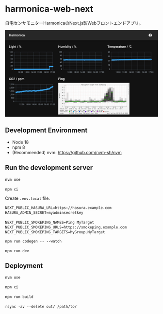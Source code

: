 # harmonica-web-next

自宅センサモニターHarmonicaのNext.js製Webフロントエンドアプリ。

![](docs/screenshot_monitor.jpg)

## Development Environment

- Node 18
- npm 8
- (Recommended) nvm: <https://github.com/nvm-sh/nvm>

## Run the development server

```shell
nvm use

npm ci
```

Create `.env.local` file.

```env
NEXT_PUBLIC_HASURA_URL=https://hasura.example.com
HASURA_ADMIN_SECRET=myadminsecretkey

NEXT_PUBLIC_SMOKEPING_NAMES=Ping MyTarget
NEXT_PUBLIC_SMOKEPING_URLS=https://smokeping.example.com
NEXT_PUBLIC_SMOKEPING_TARGETS=MyGroup.MyTarget
```

```shell
npm run codegen -- --watch

npm run dev
```

## Deployment

```shell
nvm use

npm ci

npm run build

rsync -av --delete out/ /path/to/
```

